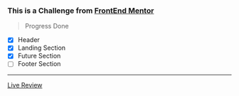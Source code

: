 ### This is a Challenge from [FrontEnd Mentor](https://www.frontendmentor.io/)
> Progress Done
* [x] Header
* [x] Landing Section
* [x] Future Section
* [ ] Footer Section
---
[Live Review](https://ali-eldeba.github.io/FrontEnd-Mentor-Challenge1/)
